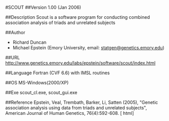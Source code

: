 #SCOUT
##Version
1.00 (Jan 2006)

##Description
Scout is a software program for conducting combined association analysis of triads and unrelated subjects

##Author
* Richard Duncan
* Michael Epstein (Emory University, email: statgen@genetics.emory.edu)

##URL
http://www.genetics.emory.edu/labs/epstein/software/scout/index.html

##Language
Fortran (CVF 6.6) with IMSL routines

##OS
MS-Windows(2000/XP)

##Exe
scout_cl.exe, scout_gui.exe

##Reference
Epstein, Veal, Trembath, Barker, Li, Satten (2005), "Genetic association analysis using data from triads and unrelated subjects", American Journal of Human Genetics, 76(4):592-608\. [ html]

